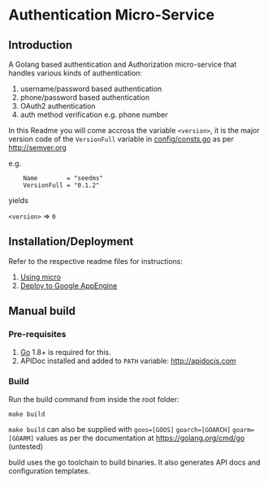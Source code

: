 # Authentication Micro-Service

## Introduction

A Golang based authentication and Authorization micro-service that handles
various kinds of authentication:

1. username/password based authentication
1. phone/password based authentication
1. OAuth2 authentication
1. auth method verification e.g. phone number

In this Readme you will come accross the variable `<version>`,
it is the major version code of the `VersionFull` variable in
[config/consts.go](config/consts.go) as per http://semver.org

e.g. 
```
	Name        = "seedms"
	VersionFull = "0.1.2"
```
yields

`<version>` => `0`


## Installation/Deployment

Refer to the respective readme files for instructions:

1. [Using micro](MICRO.MD)
2. [Deploy to Google AppEngine](cmd/gcloud/README.MD)

## Manual build

### Pre-requisites

1. [Go](https://golang.org) 1.8+ is required for this.
1. APIDoc installed and added to `PATH` variable: http://apidocjs.com

### Build

Run the build command from inside the root folder:
```
make build
```

`make build` can also be supplied with `goos=[GOOS]` `goarch=[GOARCH]`
`goarm=[GOARM]` values as per the documentation at https://golang.org/cmd/go (untested)

build uses the go toolchain to build binaries. It also generates API docs and
configuration templates.